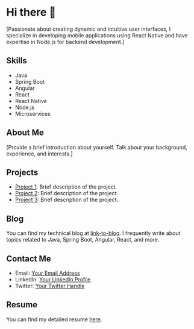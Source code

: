 # Hi there 👋

<!--
**zoshila/zoshila** is a ✨ _special_ ✨ repository because its `README.md` (this file) appears on your GitHub profile.

Here are some ideas to get you started:

- 🔭 I’m currently working on ...
- 🌱 I’m currently learning ...
- 👯 I’m looking to collaborate on ...
- 🤔 I’m looking for help with ...
- 💬 Ask me about ...
- 📫 How to reach me: ...
- 😄 Pronouns: ...
- ⚡ Fun fact: ...
-->


[Passionate about creating dynamic and intuitive user interfaces, I specialize in developing mobile applications using React Native and have expertise in Node.js for backend development.]

## Skills

- Java
- Spring Boot
- Angular
- React
- React Native
- Node.js
- Microservices

## About Me

[Provide a brief introduction about yourself. Talk about your background, experience, and interests.]

## Projects

- [Project 1](link-to-project): Brief description of the project.
- [Project 2](link-to-project): Brief description of the project.
- [Project 3](link-to-project): Brief description of the project.

## Blog

You can find my technical blog at [link-to-blog](link-to-blog). I frequently write about topics related to Java, Spring Boot, Angular, React, and more.

## Contact Me

- Email: [Your Email Address](mailto:youremail@example.com)
- LinkedIn: [Your LinkedIn Profile](https://www.linkedin.com/in/yourprofile)
- Twitter: [Your Twitter Handle](https://twitter.com/yourhandle)

## Resume

You can find my detailed resume [here](link-to-resume).


